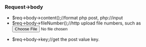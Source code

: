 ### Request->body
* $req->body->content();//format php post, php://input
* $req->body->fileNumber();//http upload file numbers, such as <form><input type='file'/>
* $req->body->key;//get the post value key.
